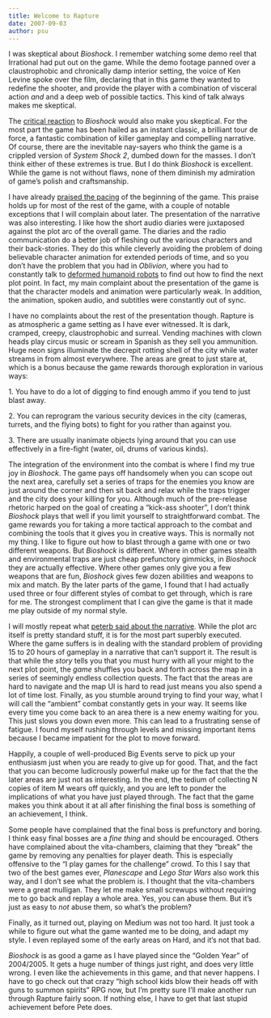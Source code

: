 ```yaml
---
title: Welcome to Rapture
date: 2007-09-03
author: psu
---
```


<p>I was skeptical about <em>Bioshock</em>. I remember watching some demo reel that
Irrational had put out on the game. While the demo footage panned over a
claustrophobic and chronically damp interior setting, the voice of Ken Levine
spoke over the film, declaring that in this game they wanted to redefine the
shooter, and provide the player with a combination of visceral action <em>and</em>
and a deep web of possible tactics. This kind of talk always makes me
skeptical.</p>

<p>The <a href="http://www.metacritic.com/games/platforms/xbox360/bioshock">critical
reaction</a> to
<em>Bioshock</em> would also make you skeptical. For the most part the game has been
hailed as an instant classic, a brilliant tour de force, a fantastic
combination of killer gameplay and compelling narrative. Of course, there are
the inevitable nay-sayers who think the game is a crippled version of <em>System
Shock 2</em>, dumbed down for the masses. I don&rsquo;t think either of these extremes
is true. But I do think <em>Bioshock</em> is excellent. While the game is not without
flaws, none of them diminish my admiration of game&rsquo;s polish and craftsmanship.</p>

<p>I have already <a href="http://tleaves.com/2007/08/22/bioshock-
day-1/">praised the pacing</a> of the beginning of the game. This praise holds up for most of the
rest of the game, with a couple of notable exceptions that I will complain
about later. The presentation of the narrative was also interesting. I like
how the short audio diaries were juxtaposed against the plot arc of the
overall game. The diaries and the radio communication do a better job of
fleshing out the various characters and their back-stories. They do this while
cleverly avoiding the problem of doing believable character animation for
extended periods of time, and so you don&rsquo;t have the problem that you had in
<em>Oblivion</em>, where you had to constantly talk to <a href="http://kvdpsu.org/head.jpg">deformed humanoid
robots</a> to find out how to find the next plot
point. In fact, my main complaint about the presentation of the game is that
the character models and animation were particularly weak. In addition, the
animation, spoken audio, and subtitles were constantly out of sync.</p>

<p>I have no complaints about the rest of the presentation though. Rapture is as
atmospheric a game setting as I have ever witnessed. It is dark, cramped,
creepy, claustrophobic and surreal. Vending machines with clown heads play
circus music or scream in Spanish as they sell you ammunition. Huge neon signs
illuminate the decrepit rotting shell of the city while water streams in from
almost everywhere. The areas are great to just stare at, which is a bonus
because the game rewards thorough exploration in various ways:</p>

<p>1. You have to do a lot of digging to find enough ammo if you tend to just
blast away.</p>

<p>2. You can reprogram the various security devices in the city (cameras,
turrets, and the flying bots) to fight for you rather than against you.</p>

<p>3. There are usually inanimate objects lying around that you can use
effectively in a fire-fight (water, oil, drums of various kinds).</p>

<p>The integration of the environment into the combat is where I find my true joy
in <em>Bioshock</em>. The game pays off handsomely when you can scope out the next
area, carefully set a series of traps for the enemies you know are just around
the corner and then sit back and relax while the traps trigger and the city
does your killing for you. Although much of the pre-release rhetoric harped on
the goal of creating a &ldquo;kick-ass shooter&rdquo;, I don&rsquo;t think <em>Bioshock</em> plays that
well if you limit yourself to straightforward combat. The game rewards you for
taking a more tactical approach to the combat and combining the tools that it
gives you in creative ways. This is normally not my thing. I like to figure
out how to blast through a game with one or two different weapons. But
<em>Bioshock</em> is different. Where in other games stealth and environmental traps
are just cheap prefunctory gimmicks, in <em>Bioshock</em> they are actually
effective. Where other games only give you a few weapons that are fun,
<em>Bioshock</em> gives few dozen abilities and weapons to mix and match. By the
later parts of the game, I found that I had actually used three or four
different styles of combat to get through, which is rare for me. The strongest
compliment that I can give the game is that it made me play outside of my
normal style.</p>

<p>I will mostly repeat what <a href="http://tleaves.com/2007/08/29/bioshock-for-the-chronic-
underachiever/">peterb said about the
narrative</a>. While the plot arc itself is pretty standard stuff, it is for
the most part superbly executed. Where the game suffers is in dealing with the
standard problem of providing 15 to 20 hours of gameplay in a narrative that
can&rsquo;t support it. The result is that while the <em>story</em> tells you that you must
hurry with all your might to the next plot point, the <em>game</em> shuffles you back
and forth across the map in a series of seemingly endless collection quests.
The fact that the areas are hard to navigate and the map UI is hard to read
just means you also spend a lot of time lost. Finally, as you stumble around
trying to find your way, what I will call the &ldquo;ambient&rdquo; combat constantly gets
in your way. It seems like every time you come back to an area there is a new
enemy waiting for you. This just slows you down even more. This can lead to a
frustrating sense of fatigue. I found myself rushing through levels and
missing important items because I became impatient for the plot to move
forward.</p>

<p>Happily, a couple of well-produced Big Events serve to pick up your enthusiasm
just when you are ready to give up for good. That, and the fact that you can
become ludicrously powerful make up for the fact that the the later areas are
just not as interesting. In the end, the tedium of collecting N copies of item
M wears off quickly, and you are left to ponder the implications of what you
have just played through. The fact that the game makes you think about it at
all after finishing the final boss is something of an achievement, I think.</p>

<p>Some people have complained that the final boss is prefunctory and boring. I
think easy final bosses are a <em>fine thing</em> and should be encouraged. Others
have complained about the vita-chambers, claiming that they &ldquo;break&rdquo; the game
by removing any penalties for player death. This is especially offensive to
the &ldquo;I play games for the challenge&rdquo; crowd. To this I say that two of the best
games ever, <em>Planescape</em> and <em>Lego Star Wars</em> also work this way, and I don&rsquo;t
see what the problem is. I thought that the vita-chambers were a great
mulligan. They let me make small screwups without requiring me to go back and
replay a whole area. Yes, you can abuse them. But it&rsquo;s just as easy to <em>not</em>
abuse them, so what&rsquo;s the problem?</p>

<p>Finally, as it turned out, playing on Medium was not too hard. It just took a
while to figure out what the game wanted me to be doing, and adapt my style. I
even replayed some of the early areas on Hard, and it&rsquo;s not that bad.</p>

<p><em>Bioshock</em> is as good a game as I have played since the &ldquo;Golden Year&rdquo; of
2004/2005. It gets a huge number of things just right, and does very little
wrong. I even like the achievements in this game, and that never happens. I
have to go check out that crazy &ldquo;high school kids blow their heads off with
guns to summon spirits&rdquo; RPG now, but I&rsquo;m pretty sure I&rsquo;ll make another run
through Rapture fairly soon. If nothing else, I have to get that last stupid
achievement before Pete does.</p>




